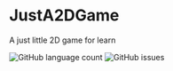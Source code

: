 # JustA2DGame
A just little 2D game for learn

<img alt="GitHub language count" src="https://img.shields.io/github/languages/count/vhpontes/JustA2DGame">
<img alt="GitHub issues" src="https://img.shields.io/github/issues/vhpontes/JustA2DGame">
